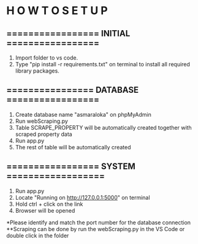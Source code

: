 # H O W   T O   S E T U P

## ================= INITIAL =================
1. Import folder to vs code.
2. Type "pip install -r requirements.txt" on terminal to install all required library packages.


## ================ DATABASE =================
1. Create database name "asmaraloka" on phpMyAdmin
2. Run webScraping.py
3. Table SCRAPE_PROPERTY will be automatically created together with scraped property data
4. Run app.py
5. The rest of table will be automatically created


## ================= SYSTEM ==================
1. Run app.py
2. Locate "Running on http://127.0.0.1:5000" on terminal
3. Hold ctrl + click on the link
4. Browser will be opened


*Please identify and match the port number for the database connection
**Scraping can be done by run the webScraping.py in the VS Code or double click in the folder
